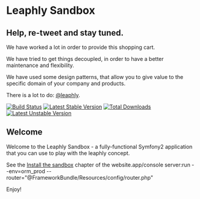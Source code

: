 Leaphly Sandbox
================

## Help, re-tweet and stay tuned.

We have worked a lot in order to provide this shopping cart.

We have tried to get things decoupled, in order to have a better maintenance and flexibility.

We have used some design patterns, that allow you to give value to the specific domain of your company and products.

There is a lot to do: [@leaphly](http://twitter.com/leaphly).

[![Build Status](https://secure.travis-ci.org/leaphly/leaphly-sandbox.png?branch=master)](http://travis-ci.org/leaphly/leaphly-sandbox)
[![Latest Stable Version](https://poser.pugx.org/leaphly/leaphly-sandbox/v/stable.png)](https://packagist.org/packages/leaphly/leaphly-sandbox)
[![Total Downloads](https://poser.pugx.org/leaphly/leaphly-sandbox/downloads.png)](https://packagist.org/packages/leaphly/leaphly-sandbox)
[![Latest Unstable Version](https://poser.pugx.org/leaphly/leaphly-sandbox/v/unstable.png)](https://packagist.org/packages/leaphly/leaphly-sandbox)

## Welcome

Welcome to the Leaphly Sandbox - a fully-functional Symfony2
application that you can use to play with the leaphly concept.

See the [Install the sandbox][1] chapter of the website.app/console server:run --env=orm_prod --router="@FrameworkBundle/Resources/config/router.php"

Enjoy!

[1]:  http://leaphly.org/install-the-sandbox/
[2]:  http://getcomposer.org/
[3]:  http://doc.leaphly.org/book/sandbox.html